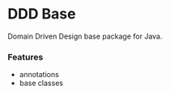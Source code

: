 DDD Base
========================================
Domain Driven Design base package for Java.


### Features

* annotations
* base classes

